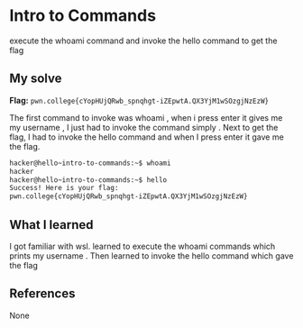 # Intro to Commands
execute the whoami command and  invoke the hello command to get the flag

## My solve
**Flag:** `pwn.college{cYopHUjQRwb_spnqhgt-iZEpwtA.QX3YjM1wSOzgjNzEzW}`

The first command to invoke was whoami , when i press enter it gives me my username , I just had to invoke the command simply .
Next to get the flag, I had to invoke the hello command and when I press enter it gave me the flag.

```bash
hacker@hello~intro-to-commands:~$ whoami
hacker
hacker@hello~intro-to-commands:~$ hello
Success! Here is your flag:
pwn.college{cYopHUjQRwb_spnqhgt-iZEpwtA.QX3YjM1wSOzgjNzEzW}
```


## What I learned
I got familiar with wsl.
learned to execute the whoami commands  which prints my username .
Then learned to invoke the hello command which gave the flag
## References 
None
